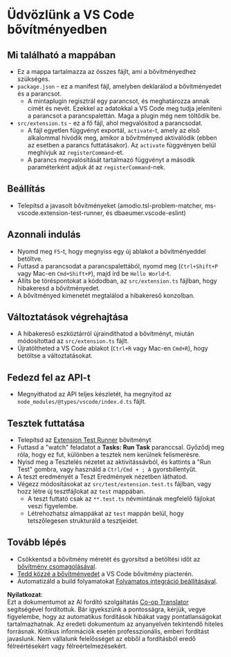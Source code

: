 <!--
CO_OP_TRANSLATOR_METADATA:
{
  "original_hash": "eae2c0ea18160a3e7a63ace7b53897d7",
  "translation_date": "2025-05-09T04:58:23+00:00",
  "source_file": "code/07.Lab/01/AIPC/extensions/phi3ext/vsc-extension-quickstart.md",
  "language_code": "hu"
}
-->
# Üdvözlünk a VS Code bővítményedben

## Mi található a mappában

* Ez a mappa tartalmazza az összes fájlt, ami a bővítményedhez szükséges.
* `package.json` - ez a manifest fájl, amelyben deklarálod a bővítményedet és a parancsot.
  * A mintaplugin regisztrál egy parancsot, és meghatározza annak címét és nevét. Ezekkel az adatokkal a VS Code meg tudja jeleníteni a parancsot a parancspalettán. Maga a plugin még nem töltődik be.
* `src/extension.ts` - ez a fő fájl, ahol megvalósítod a parancsodat.
  * A fájl egyetlen függvényt exportál, `activate`-t, amely az első alkalommal hívódik meg, amikor a bővítményed aktiválódik (ebben az esetben a parancs futtatásakor). Az `activate` függvényen belül meghívjuk az `registerCommand`-et.
  * A parancs megvalósítását tartalmazó függvényt a második paraméterként adjuk át az `registerCommand`-nek.

## Beállítás

* Telepítsd a javasolt bővítményeket (amodio.tsl-problem-matcher, ms-vscode.extension-test-runner, és dbaeumer.vscode-eslint)


## Azonnali indulás

* Nyomd meg `F5`-t, hogy megnyiss egy új ablakot a bővítményeddel betöltve.
* Futtasd a parancsodat a parancspalettából, nyomd meg (`Ctrl+Shift+P` vagy Mac-en `Cmd+Shift+P`), majd írd be `Hello World`-t.
* Állíts be töréspontokat a kódodban, az `src/extension.ts` fájlban, hogy hibakeresd a bővítményedet.
* A bővítményed kimenetét megtalálod a hibakereső konzolban.

## Változtatások végrehajtása

* A hibakereső eszköztárról újraindíthatod a bővítményt, miután módosítottad az `src/extension.ts` fájlt.
* Újratöltheted a VS Code ablakot (`Ctrl+R` vagy Mac-en `Cmd+R`), hogy betöltse a változtatásokat.

## Fedezd fel az API-t

* Megnyithatod az API teljes készletét, ha megnyitod az `node_modules/@types/vscode/index.d.ts` fájlt.

## Tesztek futtatása

* Telepítsd az [Extension Test Runner](https://marketplace.visualstudio.com/items?itemName=ms-vscode.extension-test-runner) bővítményt
* Futtasd a "watch" feladatot a **Tasks: Run Task** paranccsal. Győződj meg róla, hogy ez fut, különben a tesztek nem kerülnek felismerésre.
* Nyisd meg a Tesztelés nézetet az aktivitássávból, és kattints a "Run Test" gombra, vagy használd a `Ctrl/Cmd + ; A` gyorsbillentyűt.
* A teszt eredményét a Teszt Eredmények nézetben láthatod.
* Végezz módosításokat az `src/test/extension.test.ts` fájlban, vagy hozz létre új tesztfájlokat az `test` mappában.
  * A teszt futtató csak az `**.test.ts` névmintának megfelelő fájlokat veszi figyelembe.
  * Létrehozhatsz almappákat az `test` mappán belül, hogy tetszőlegesen strukturáld a tesztjeidet.

## Tovább lépés

* Csökkentsd a bővítmény méretét és gyorsítsd a betöltési időt az [bővítmény csomagolásával](https://code.visualstudio.com/api/working-with-extensions/bundling-extension?WT.mc_id=aiml-137032-kinfeylo).
* [Tedd közzé a bővítményedet](https://code.visualstudio.com/api/working-with-extensions/publishing-extension?WT.mc_id=aiml-137032-kinfeylo) a VS Code bővítmény piacterén.
* Automatizáld a build folyamatokat [Folyamatos integráció beállításával](https://code.visualstudio.com/api/working-with-extensions/continuous-integration?WT.mc_id=aiml-137032-kinfeylo).

**Nyilatkozat**:  
Ezt a dokumentumot az AI fordító szolgáltatás [Co-op Translator](https://github.com/Azure/co-op-translator) segítségével fordítottuk. Bár igyekszünk a pontosságra, kérjük, vegye figyelembe, hogy az automatikus fordítások hibákat vagy pontatlanságokat tartalmazhatnak. Az eredeti dokumentum az anyanyelvén tekintendő hiteles forrásnak. Kritikus információk esetén professzionális, emberi fordítást javaslunk. Nem vállalunk felelősséget az ebből a fordításból eredő félreértésekért vagy félreértelmezésekért.